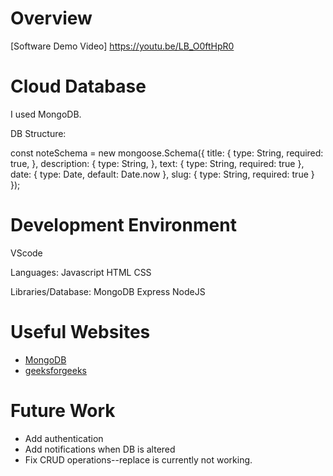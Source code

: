 # Overview

[Software Demo Video] https://youtu.be/LB_O0ftHpR0

# Cloud Database

I used MongoDB.

DB Structure: 

const noteSchema = new mongoose.Schema({
    title: {
        type: String,
        required: true,
    },
    description: {
        type: String,
    },
    text: {
        type: String,
        required: true
    },
    date: {
        type: Date,
        default: Date.now
    },
    slug: {
        type: String,
        required: true
    }
});


# Development Environment

VScode

Languages: 
Javascript
HTML
CSS

Libraries/Database:
MongoDB
Express
NodeJS

# Useful Websites

* [MongoDB](https://www.mongodb.com/mern-stack)
* [geeksforgeeks](https://www.geeksforgeeks.org/mern-stack/)

# Future Work

* Add authentication
* Add notifications when DB is altered
* Fix CRUD operations--replace is currently not working.
